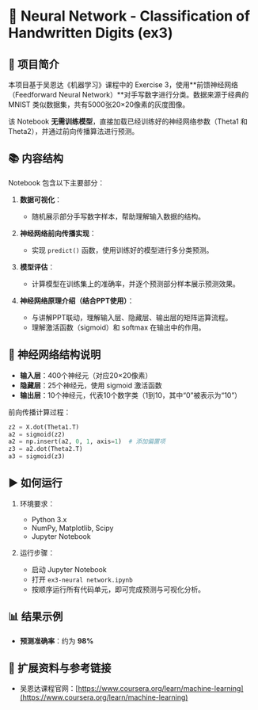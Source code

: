 # 🧠 Neural Network - Classification of Handwritten Digits (ex3)

## 📘 项目简介

本项目基于吴恩达《机器学习》课程中的 Exercise 3，使用\*\*前馈神经网络（Feedforward Neural Network）\*\*对手写数字进行分类。数据来源于经典的 MNIST 类似数据集，共有5000张20×20像素的灰度图像。

该 Notebook **无需训练模型**，直接加载已经训练好的神经网络参数（Theta1 和 Theta2），并通过前向传播算法进行预测。



## 📚 内容结构

Notebook 包含以下主要部分：

1. **数据可视化**：

   * 随机展示部分手写数字样本，帮助理解输入数据的结构。
2. **神经网络前向传播实现**：

   * 实现 `predict()` 函数，使用训练好的模型进行多分类预测。
3. **模型评估**：

   * 计算模型在训练集上的准确率，并逐个预测部分样本展示预测效果。
4. **神经网络原理介绍（结合PPT使用）**：

   * 与讲解PPT联动，理解输入层、隐藏层、输出层的矩阵运算流程。
   * 理解激活函数（sigmoid）和 softmax 在输出中的作用。



## 🧠 神经网络结构说明

* **输入层**：400个神经元（对应20×20像素）
* **隐藏层**：25个神经元，使用 sigmoid 激活函数
* **输出层**：10个神经元，代表10个数字类（1到10，其中“0”被表示为“10”）

前向传播计算过程：

```python
z2 = X.dot(Theta1.T)
a2 = sigmoid(z2)
a2 = np.insert(a2, 0, 1, axis=1)  # 添加偏置项
z3 = a2.dot(Theta2.T)
a3 = sigmoid(z3)
```



## ▶️ 如何运行

1. 环境要求：

   * Python 3.x
   * NumPy, Matplotlib, Scipy
   * Jupyter Notebook

2. 运行步骤：

   * 启动 Jupyter Notebook
   * 打开 `ex3-neural network.ipynb`
   * 按顺序运行所有代码单元，即可完成预测与可视化分析。



## 📊 结果示例

* **预测准确率**：约为 **98%**



## 🔗 扩展资料与参考链接

* 吴恩达课程官网：[https://www.coursera.org/learn/machine-learning](https://www.coursera.org/learn/machine-learning)
